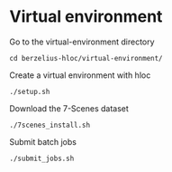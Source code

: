 # Virtual environment
Go to the virtual-environment directory
```
cd berzelius-hloc/virtual-environment/
```

Create a virtual environment with hloc
```
./setup.sh
```

Download the 7-Scenes dataset
```
./7scenes_install.sh
```

Submit batch jobs
```
./submit_jobs.sh
```
